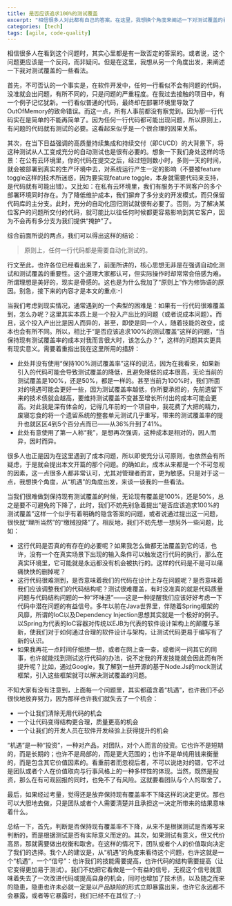 ```yaml
---
title: 是否应该追求100%的测试覆盖
excerpt: "相信很多人对此都有自己的答案。在这里，我想换个角度来阐述一下对测试覆盖的看法。"
categories: [tech]
tags: [agile, code-quality]
---
```


相信很多人在看到这个问题时，其实心里都是有一致否定的答案的。或者说，这个问题更应该是一个反问，而非疑问。但是在这里，我想从另一个角度出发，来阐述一下我对测试覆盖的一些看法。

首先，不可否认的一个事实是，在软件开发中，任何一行看似不会有问题的代码，没准就会出问题，有所不同的，只是问题的严重程度。在我过去接触的项目中，有一个例子记忆犹新。一行看似普通的代码，最终却在部署环境里导致了OutOfMemory的致命错误。而这一点，所有人事前都没有察觉到。因为那一行代码实在是简单的不能再简单了。因为任何一行代码都可能出现问题，所以原则上，有问题的代码就有测试的必要。这看起来似乎是一个很合理的因果关系。

其次，在当下日益强调的高质量持续集成和持续交付（即CI/CD）的大背景下，将这种测试从人工变成充分的自动测试也是很有必要的。想象一下我们身处这样的场景：在公有云环境里，你的代码在提交之后，经过短则数小时，多则一天的时间，就会被部署到真实的生产环境中去，对系统运行产生一定的影响（不要被feature toggle这样的技术所迷惑，因为要实现feature toggle，本身就需要代码来支持，是代码就有可能出错）。又比如：在私有云环境里，我们有服务于不同客户的多个部署环境同时存在。为了降低维护成本，我们摒弃了多分支的开发模式，而只保留代码库的主分支。此时，充分的自动化回归测试就很有必要了。否则，为了解决某位客户的问题所交付的代码，就可能比以往任何时候都更容易影响到其它客户，因为不会再有多分支为我们提供“掩护”了。

综合前面所说的两点，我们可以得出这样的结论：

> 原则上，任何一行代码都是需要自动化测试的。

行文至此，也许各位已经看出来了，前面所讲的，核心思想无非是在强调自动化测试和测试覆盖的重要性。这个道理大家都认可，但实际操作时却常常会倍感为难。所谓理想是美好的，现实是骨感的。这也是为什么我加了“原则上”作为修饰语的原因。别急，接下来的内容才是本文的重点:-)

当我们考虑到现实情况，通常遇到的一个典型的困难是：如果有一行代码很难覆盖到，怎么办呢？这里其实本质上是一个投入产出比的问题（或者说成本问题）。而且，这个投入产出比是因人而异的，甚至，即使是同一个人，随着技能的改变，成本也会有所不同。所以，相比于“是否应该追求100%的测试覆盖”这样的问题，“当保持现有测试覆盖率的成本对我而言很大时，该怎么办？”，这样的问题其实更具有现实意义。需要着重指出我在这里所用的措辞：

* 此处并没有使用“保持100%测试覆盖率”这样的说法，因为在我看来，如果新引入的代码可能会导致测试覆盖的降低，且避免降低的成本很高，无论当前的测试覆盖是100%，还是50%，都是一样的。甚至当前为100%时，我们所面对的境遇可能会更好一些，因为测试覆盖率越低，你所要承担的，先前遗留下来的技术债就会越高，要维持测试覆盖不变甚至增长所付出的成本可能会更高。对此我是深有体会的，记得几年前的一个项目中，我花费了大把的精力，废寝忘食的将一个遗留系统的整套单元测试几乎重写，带来的测试覆盖率的提升也就区区4到5个百分点而已——从36%升到了41%。
* 此处有意使用了第一人称“我”，是想再次强调，这种成本是相对的，因人而异，因时而异。

很多人也正是因为在这里遇到了成本问题，所以即使充分认可原则，也依然会有所疑虑，于是就会提出本文开篇的那个问题。的确如此，成本从来都是一个不可忽视的因素，这一点很多人都非常认可，尤其对管理者而言，更为敏感。只是对于这一点，我想换个角度，从“机遇”的角度出发，来谈一谈我的一些看法。

当我们很难做到保持现有测试覆盖的时候，无论现有覆盖是100%，还是50%，总之是要不可避免的下降了，此时，我们不妨先别急着提出“是否应该追求100%的测试覆盖”这样一个似乎有着明确的隐含答案的问题，或者说通过提出这一问题，很快就“理所当然”的“缴械投降”了。相反地，我们不妨先想一想另外一些问题，比如：

* 这行代码是否真的有存在的必要呢？如果我怎么做都无法覆盖到它的话，也许，没有一个在真实场景下出现的输入条件可以触发这行代码的执行，那么在真实环境里，它可能就是永远都没有机会被执行的。这样的代码是不是可以痛痛快快的删掉呢？
* 这行代码很难测到，是否意味着我们的代码在设计上存在问题呢？是否意味着我们应该调整我们的代码结构呢？测试很难覆盖，有时没准真的就是代码质量问题与代码结构问题的一种“坏味道”——这是一种提醒我们应该好好考虑一下代码中潜在问题的有益信号。多年以前在Java世界里，伴随着Spring框架的风靡，所谓的IoC以及Dependency Injection思想其实就是一个极好的例子。以Spring为代表的IoC容器对传统以EJB为代表的软件设计架构上的颠覆与革新，使我们对于如何通过合理的软件设计与架构，让测试代码更易于编写有了新的认识。
* 如果我再花一点时间仔细想一想，或者在网上查一查，或者问一问其它的同事，也许就能找到测试这行代码的办法，说不定我的开发技能就会因此而有所提升呢？比如，通过Google，我了解到一些开源的基于Node.Js的mock测试框架，引入这些框架就可以解决测试覆盖的问题。

不知大家有没有注意到，上面每一个问题里，其实都蕴含着“机遇”，也许我们不必很快地放弃努力，因为那样也许我们就失去了一个机会：

* 一个让我们清除无用代码的机会
* 一个让代码变得结构更合理，质量更高的机会
* 一个让我们的开发人员在软件开发经验上获得提升的机会

“机遇”是一种“投资”，一种对产品，对团队，对个人而言的投资。它也许不是短期的，而是长期的；也许不是局部的，而是更大范围的；也许不是单纯用钱来衡量的，而是包含其它价值因素的。看重前者而忽视后者，不可以说绝对的错，它不过是团队或者个人在价值取向与行事风格上的一种多样性的体现。当然，既然是投资，那么在有可观回报的同时，也免不了有风险。这就要看团队与个人的取舍了。

最后，如果经过考量，觉得还是放弃保持现有覆盖率不下降这样的决定更优。那也可以大胆地去做，只是团队或者个人需要清楚并且承担这一决定所带来的结果意味着什么。

总结一下，首先，判断是否保持现有覆盖率不下降，从来不是根据测试是否难写来判断的，而是根据测试是否有实际意义而定的。其次，如果测试有意义，但又代价高昂，那就需要做出权衡和取舍。在这样的情况下，团队或者个人的价值取向决定了我们的选择。我个人的建议是，从“机遇”的角度来看待这个问题，也许这就是一个“机遇”，一个“信号”：也许我们的技能需要提高，也许代码的结构需要提高（让它变得更加易于测试）。我们不妨把它看做是一个有益的信号，无视这个信号就意味着失去了一次改进代码或提高自身的机会，同时也增加了技术债，以及随之而来的隐患，隐患也许未必就一定是以产品缺陷的形式立即暴露出来，也许它永远都不会暴露，或者等它暴露时，我们已经不在其位了;-)
